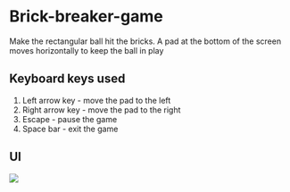 # Brick-breaker-game

Make the rectangular ball hit the bricks. A pad at the bottom of the screen moves horizontally to keep the ball in play

## Keyboard keys used

1. Left arrow key - move the pad to the left
2. Right arrow key - move the pad to the right
3. Escape - pause the game
4. Space bar - exit the game

## UI

![](https://github.com/singhdivyank/Brick-breaker-game/blob/main/UI.png)
